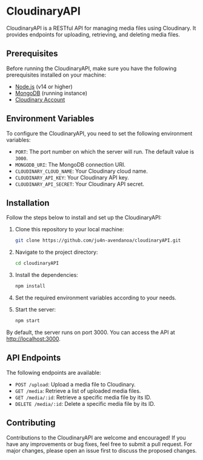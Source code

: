 # CloudinaryAPI

CloudinaryAPI is a RESTful API for managing media files using Cloudinary. It provides endpoints for uploading, retrieving, and deleting media files.

## Prerequisites

Before running the CloudinaryAPI, make sure you have the following prerequisites installed on your machine:

- [Node.js](https://nodejs.org) (v14 or higher)
- [MongoDB](https://www.mongodb.com) (running instance)
- [Cloudinary Account](https://cloudinary.com)

## Environment Variables

To configure the CloudinaryAPI, you need to set the following environment variables:

- `PORT`: The port number on which the server will run. The default value is `3000`.
- `MONGODB_URI`: The MongoDB connection URI.
- `CLOUDINARY_CLOUD_NAME`: Your Cloudinary cloud name.
- `CLOUDINARY_API_KEY`: Your Cloudinary API key.
- `CLOUDINARY_API_SECRET`: Your Cloudinary API secret.

## Installation

Follow the steps below to install and set up the CloudinaryAPI:

1. Clone this repository to your local machine:

   ```bash
   git clone https://github.com/ju4n-avendanoa/cloudinaryAPI.git
   
2. Navigate to the project directory:

    ```bash
    cd cloudinaryAPI

3. Install the dependencies:

    ```bash
    npm install
    
4. Set the required environment variables according to your needs.

5. Start the server:

    ```bash
    npm start
    
By default, the server runs on port 3000. You can access the API at [http://localhost:3000](http://localhost:3000).

## API Endpoints

The following endpoints are available:

- `POST /upload`: Upload a media file to Cloudinary.
- `GET /media`: Retrieve a list of uploaded media files.
- `GET /media/:id`: Retrieve a specific media file by its ID.
- `DELETE /media/:id`: Delete a specific media file by its ID.

## Contributing

Contributions to the CloudinaryAPI are welcome and encouraged! If you have any improvements or bug fixes, feel free to submit a pull request. For major changes, please open an issue first to discuss the proposed changes.
